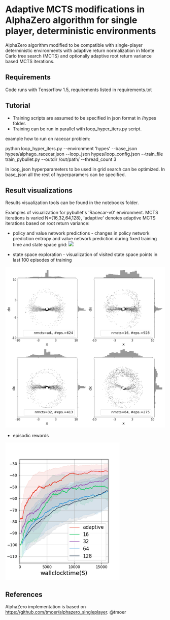# Adaptive MCTS modifications in AlphaZero algorithm for single player, deterministic environments
AlphaZero algorithm modified to be compatible with single-player deterministic environments with adaptive return normalization in Monte Carlo tree search (MCTS) and optionally adaptive root return variance based MCTS iterations.

## Requirements
Code runs with Tensorflow 1.5, requirements listed in requirements.txt

## Tutorial
- Training scripts are assumed to be specified in json format in /hypes folder.
- Training can be run in parallel with loop_hyper_iters.py script.

example how to run on racecar problem:

python loop_hyper_iters.py --environment 'hypes' --base_json hypes/alphago_racecar.json --loop_json hypes/loop_config.json --train_file train_pybullet.py --outdir /out/path/ --thread_count 3

In loop_json hyperparameters to be used in grid search can be optimized.
In base_json all the rest of hyperparamers can be specified.

## Result visualizations
Results visualization tools can be found in the notebooks folder. 

Examples of visualization for pybullet's 'Racecar-v0' environment. MCTS iterations is varied N={16,32,64,128}, 'adaptive' denotes adaptive MCTS iterations based on root return variance:
- policy and value network predictions - 
    changes in policy network prediction entropy and value network prediction during fixed training time and state space grid:
![](results/policy_value.gif)

- state space exploration - visualization of visited state space points in last 100 episodes of training

![](results/sscoverage_rc.png)

- episodic rewards

![](results/rewards_rc.png)

## References
AlphaZero implementation is based on https://github.com/tmoer/alphazero_singleplayer.
@tmoer
